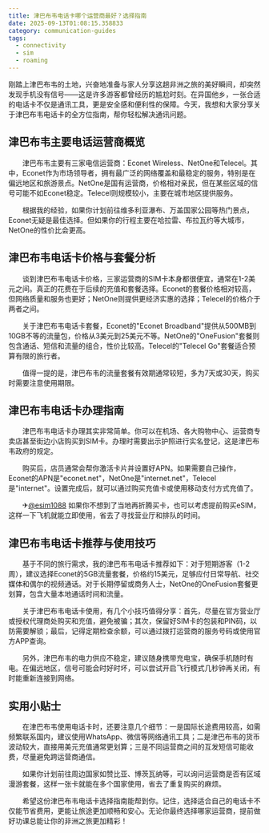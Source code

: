 ```yaml
---
title: 津巴布韦电话卡哪个运营商最好？选择指南
date: 2025-09-13T01:08:15.358833
category: communication-guides
tags:
  - connectivity
  - sim
  - roaming
---
```


刚踏上津巴布韦的土地，兴奋地准备与家人分享这趟非洲之旅的美好瞬间，却突然发现手机没有信号——这是许多游客都曾经历的尴尬时刻。在异国他乡，一张合适的电话卡不仅是通讯工具，更是安全感和便利性的保障。今天，我想和大家分享关于津巴布韦电话卡的全方位指南，帮你轻松解决通讯问题。

## 津巴布韦主要电话运营商概览

　　津巴布韦主要有三家电信运营商：Econet Wireless、NetOne和Telecel。其中，Econet作为市场领导者，拥有最广泛的网络覆盖和最稳定的服务，特别是在偏远地区和旅游景点。NetOne是国有运营商，价格相对亲民，但在某些区域的信号可能不如Econet稳定。Telecel则规模较小，主要在城市地区提供服务。

　　根据我的经验，如果你计划前往维多利亚瀑布、万盖国家公园等热门景点，Econet无疑是最佳选择。但如果你的行程主要在哈拉雷、布拉瓦约等大城市，NetOne的性价比会更高。

## 津巴布韦电话卡价格与套餐分析

　　谈到津巴布韦电话卡价格，三家运营商的SIM卡本身都很便宜，通常在1-2美元之间。真正的花费在于后续的充值和套餐选择。Econet的套餐价格相对较高，但网络质量和服务也更好；NetOne则提供更经济实惠的选择；Telecel的价格介于两者之间。

　　关于津巴布韦电话卡套餐，Econet的"Econet Broadband"提供从500MB到10GB不等的流量包，价格从3美元到25美元不等。NetOne的"OneFusion"套餐则包含通话、短信和流量的组合，性价比较高。Telecel的"Telecel Go"套餐适合预算有限的旅行者。

　　值得一提的是，津巴布韦的流量套餐有效期通常较短，多为7天或30天，购买时需要注意使用期限。

## 津巴布韦电话卡办理指南

　　津巴布韦电话卡办理其实非常简单。你可以在机场、各大购物中心、运营商专卖店甚至街边小店购买到SIM卡。办理时需要出示护照进行实名登记，这是津巴布韦政府的规定。

　　购买后，店员通常会帮你激活卡片并设置好APN。如果需要自己操作，Econet的APN是"econet.net"，NetOne是"internet.net"，Telecel是"internet"。设置完成后，就可以通过购买充值卡或使用移动支付方式充值了。

　　✈[@esim1088](https://t.me/s/esim1088) 如果你不想到了当地再折腾买卡，也可以考虑提前购买eSIM，这样一下飞机就能立即使用，省去了寻找营业厅和排队的时间。

## 津巴布韦电话卡推荐与使用技巧

　　基于不同的旅行需求，我的津巴布韦电话卡推荐如下：对于短期游客（1-2周），建议选择Econet的5GB流量套餐，价格约15美元，足够应付日常导航、社交媒体和偶尔的视频通话。对于长期停留或商务人士，NetOne的OneFusion套餐更划算，包含大量本地通话时间和流量。

　　关于津巴布韦电话卡使用，有几个小技巧值得分享：首先，尽量在官方营业厅或授权代理商处购买和充值，避免被骗；其次，保留好SIM卡的包装和PIN码，以防需要解锁；最后，记得定期检查余额，可以通过拨打运营商的服务号码或使用官方APP查询。

　　另外，津巴布韦的电力供应不稳定，建议随身携带充电宝，确保手机随时有电。在偏远地区，信号可能会时好时坏，可以尝试开启飞行模式几秒钟再关闭，有时能重新连接到网络。

## 实用小贴士

　　在津巴布韦使用电话卡时，还要注意几个细节：一是国际长途费用较高，如需频繁联系国内，建议使用WhatsApp、微信等网络通讯工具；二是津巴布韦的货币波动较大，直接用美元充值通常更划算；三是不同运营商之间的互发短信可能收费，尽量避免跨运营商通信。

　　如果你计划前往周边国家如赞比亚、博茨瓦纳等，可以询问运营商是否有区域漫游套餐，这样一张卡就能在多个国家使用，省去了重复购买的麻烦。

　　希望这份津巴布韦电话卡选择指南能帮到你。记住，选择适合自己的电话卡不仅能节省费用，更能让旅途更加顺畅和安心。无论你最终选择哪家运营商，提前做好功课总能让你的非洲之旅更加精彩！